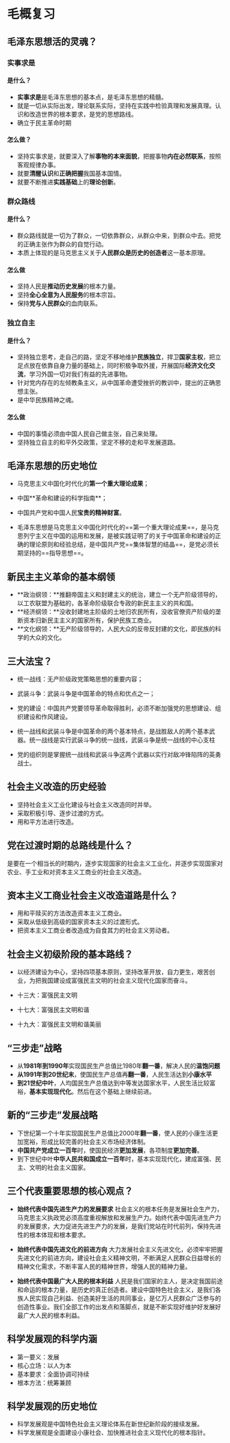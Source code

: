 # 毛概复习

## 毛泽东思想活的灵魂？

### 实事求是

#### 是什么？

- **实事求是**是毛泽东思想的基本点，是毛泽东思想的精髓。
- 就是一切从实际出发，理论联系实际，坚持在实践中检验真理和发展真理。认识和改造世界的根本要求，是党的思想路线。
- 确立于民主革命时期

#### 怎么做？

- 坚持实事求是，就要深入了解**事物的本来面貌**，把握事物**内在必然联系**，按照客观规律办事。
- 就要**清醒认识**和**正确把握**我国基本国情。
- 就要不断推进**实践基础**上的**理论创新**。

### 群众路线

#### 是什么？

- 群众路线就是一切为了群众，一切依靠群众，从群众中来，到群众中去。把党的正确主张作为群众的自觉行动。
- 本质上体现的是马克思主义关于**人民群众是历史的创造者**这一基本原理。

#### 怎么做

- 坚持人民是**推动历史发展**的根本力量。
- 坚持**全心全意为人民服务**的根本宗旨。
- 保持**党与人民群众**的血肉联系。

### 独立自主

#### 是什么？

- 坚持独立思考，走自己的路，坚定不移地维护**民族独立**，捍卫**国家主权**，把立足点放在依靠自身力量的基础上，同时积极争取外援，开展国际**经济文化交流**，学习外国一切对我们有益的先进事物。
- 针对党内存在的左倾教条主义，从中国革命遭受挫折的教训中，提出的正确思想主张。
- 是中华民族精神之魂。

#### 怎么做

- 中国的事情必须由中国人民自己做主张，自己来处理。
- 坚持独立自主的和平外交政策，坚定不移的走和平发展道路。

## ⽑泽东思想的历史地位

- ⻢克思主义中国化时代化的**第⼀个重⼤理论成果**；

- 中国**⾰命和建设的科学指南**；

- 中国共产党和中国⼈⺠**宝贵的精神财富**。

- ⽑泽东思想是⻢克思主义中国化时代化的==第⼀个重⼤理论成果==，是⻢克思列宁主义在中国的运⽤和发展，是被实践证明了的关于中国⾰命和建设的正确的理论原则和经验总结，是中国共产党==集体智慧的结晶==，是党必须⻓期坚持的==指导思想==。

## 新民主主义革命的基本纲领

- **政治纲领：**推翻帝国主义和封建主义的统治，建立一个无产阶级领导的，以工农联盟为基础的，各革命阶级联合专政的新民主主义的共和国。
- **经济纲领：**没收封建地主阶级的土地归农民所有，没收官僚资产阶级的垄断资本归新民主主义的国家所有，保护民族工商业。
- **文化纲领：**无产阶级领导的，人民大众的反帝反封建的文化，即民族的科学的大众的文化。

## 三大法宝？

- 统⼀战线：⽆产阶级政党策略思想的重要内容；

- 武装⽃争：武装⽃争是中国⾰命的特点和优点之⼀；

- 党的建设：中国共产党要领导⾰命取得胜利，必须不断加强党的思想建设、组织建设和作⻛建设。

- 统一战线和武装斗争是中国革命的两个基本特点，是战胜敌人的两个基本武器。统一战线是实行武装斗争的统一战线，武装斗争是统一战线的中心支柱
- 党的组织则是掌握统一战线和武装斗争这两个武器以实行对敌冲锋陷阵的英勇战士。

## 社会主义改造的历史经验

- 坚持社会主义工业化建设与社会主义改造同时并举。
- 采取积极引导、逐步过渡的方式。
- 用和平方法进行改造。

## 党在过渡时期的总路线是什么？

是要在一个相当长的时期内，逐步实现国家的社会主义工业化，并逐步实现国家对农业、手工业和对资本主义工商业的社会主义改造。

 ## 资本主义工商业社会主义改造道路是什么？

- 用和平赎买的方法改造资本主义工商业。
- 采取从低级到高级的国家资本主义的过渡形式。
- 把资本主义工商业者改造成为自食其力的社会主义劳动者。

## 社会主义初级阶段的基本路线？

- 以经济建设为中心，坚持四项基本原则，坚持改革开放，自力更生，艰苦创业，为把我国建设成富强民主文明的社会主义现代化国家而奋斗。

- 十三大：富强民主文明

- 十七大：富强民主文明和谐

- 十九大：富强民主文明和谐美丽

## “三步走”战略

- 从**1981年到1990年**实现国民生产总值比1980年**翻一番**，解决人民的**温饱问题**
- **从1991年到20世纪末**，使国民生产总值再**翻一番**，人民生活达到**小康水平**
- **到21世纪中叶**，人均国民生产总值达到中等发达国家水平，人民生活比较富裕，**基本实现现代化**。然后在这个基础上继续前进。

## 新的“三步走”发展战略

- 下世纪第一个十年实现国民生产总值比2000年**翻一番**，使人民的小康生活更加宽裕，形成比较完善的社会主义市场经济体制。
- **中国共产党成立一百年**时，使国民经济**更加发展**，各项制度**更加完善**。
- 到下世纪中叶**中华人民共和国成立一百年**时，基本实现现代化，建成富强、民主、文明的社会主义国家。

## 三个代表重要思想的核心观点？

- **始终代表中国先进生产力的发展要求**
社会主义的根本任务是发展社会生产力，马克思主义执政党必须高度重视解放和发展生产力。始终代表中国先进生产力的发展要求，大力促进先进生产力的发展，是我们党站在时代前列，保持先进性的根本体现和根本要求。

- **始终代表中国先进文化的前进方向**
大力发展社会主义先进文化，必须牢牢把握先进文化的前进方向，建设社会主义精神文明，不断满足人民群众日益增长的精神文化需求，不断丰富人民的精神世界，增强人民的精神力量。

- **始终代表中国最广大人民的根本利益**
人民是我们国家的主人，是决定我国前途和命运的根本力量，是历史的真正创造者。建设中国特色社会主义，是我们各族人民实现自己利益、创造美好生活的共同事业，是亿万人民群众广泛参与的创造性事业。我们全部工作的出发点和落脚点，就是不断实现好维护好发展好最广大人民的根本利益。

##  科学发展观的科学内涵

- 第一要义：发展
- 核心立场：以人为本
- 基本要求：全面协调可持续
- 根本方法：统筹兼顾

## 科学发展观的历史地位

- 科学发展观是中国特色社会主义理论体系在新世纪新阶段的接续发展。
- 科学发展观是全面建设小康社会、加快推进社会主义现代化的根本指针。